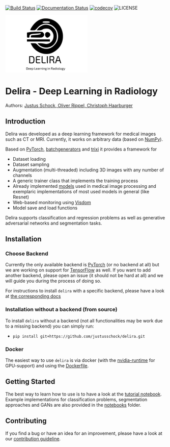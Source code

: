 [![Build Status](https://travis-ci.com/justusschock/delira.svg?branch=master)](https://travis-ci.com/justusschock/delira) [![Documentation Status](https://readthedocs.org/projects/delira/badge/?version=latest)](https://delira.readthedocs.io/en/latest/?badge=latest) [![codecov](https://codecov.io/gh/justusschock/delira/branch/master/graph/badge.svg)](https://codecov.io/gh/justusschock/delira)
![LICENSE](https://img.shields.io/github/license/justusschock/delira.svg)

![logo](docs/_static/logo/delira.svg "delira - Deep Learning in Radiology")

# Delira - Deep Learning in Radiology
Authors: [Justus Schock, Oliver Rippel, Christoph Haarburger](AUTHORS.rst)

## Introduction
Delira was developed as a deep learning framework for medical images such as CT or MRI. Currently, it works on arbitrary data (based on [NumPy](http://www.numpy.org/)). 

Based on [PyTorch](https://pytorch.org), [batchgenerators](https://github.com/MIC-DKFZ/batchgenerators) and [trixi](https://github.com/MIC-DKFZ/trixi) it provides a framework for
* Dataset loading
* Dataset sampling
* Augmentation (multi-threaded) including 3D images with any number of channels
* A generic trainer class that implements the training process
* Already implemented [models](delira/models) used in medical image processing and exemplaric implementations of most used models in general (like Resnet)
* Web-based monitoring using [Visdom](https://github.com/facebookresearch/visdom)
* Model save and load functions

Delira supports classification and regression problems as well as generative adversarial networks and segmentation tasks.

## Installation

### Choose Backend

Currently the only available backend is [PyTorch](https://pytorch.org) (or no backend at all) but we are working on support for [TensorFlow](https://tensorflow.org) as well.  If you want to add another backend, please open an issue (it should not be hard at all) and we will guide you during the process of doing so.

For instructions to install `delira` with a specific backend, please have a look at [the corresponding docs](https://delira.readthedocs.io/en/latest/getting_started.html#installation)

### Installation without a backend (from source)
To install `delira` without a backend (not all functionalities may be work due to a missing backend) you can simply run:
* `pip install git+https://github.com/justusschock/delira.git`

### Docker
The easiest way to use `delira` is via docker (with the [nvidia-runtime](https://github.com/NVIDIA/nvidia-docker) for GPU-support) and using the [Dockerfile](docker/Dockerfile).

## Getting Started
The best way to learn how to use is to have a look at the [tutorial notebook](notebooks/tutorial_delira.ipynb).
Example implementations for classification problems, segmentation approaches and GANs are also provided in the [notebooks](notebooks) folder.

## Contributing
If you find a bug or have an idea for an improvement, please have a look at our [contribution guideline](CONTRIBUTING.md).
